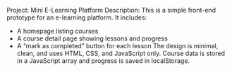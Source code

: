 Project: Mini E-Learning Platform
Description:
This is a simple front-end prototype for an e-learning platform. It includes:
- A homepage listing courses
- A course detail page showing lessons and progress
- A “mark as completed” button for each lesson
The design is minimal, clean, and uses HTML, CSS, and JavaScript only.
Course data is stored in a JavaScript array and progress is saved in localStorage.


